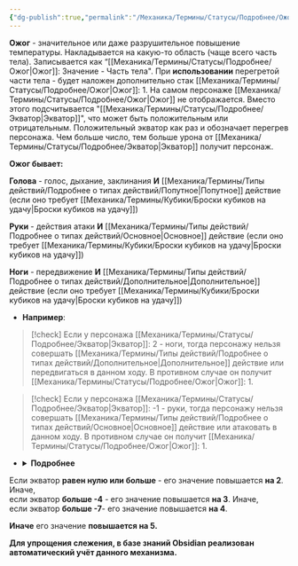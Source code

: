```yaml
---
{"dg-publish":true,"permalink":"/Механика/Термины/Статусы/Подробнее/Ожог/","noteIcon":"","created":"2025-08-21T13:47:52.729+03:00","updated":"2025-09-04T14:53:43.364+03:00"}
---
```




**Ожог** - значительное или даже разрушительное повышение температуры. Накладывается на какую-то область (чаще всего часть тела). Записывается как “[[Механика/Термины/Статусы/Подробнее/Ожог\|Ожог]]: Значение - Часть тела". При **использовании** перегретой части тела - будет наложен дополнительно стак [[Механика/Термины/Статусы/Подробнее/Ожог\|Ожог]]: 1. На самом персонаже [[Механика/Термины/Статусы/Подробнее/Ожог\|Ожог]] не отображается. Вместо этого подсчитывается "[[Механика/Термины/Статусы/Подробнее/Экватор\|Экватор]]", что может быть положительным или отрицательным. Положительный экватор как раз и обозначает перегрев персонажа. Чем больше число, тем больше урона от [[Механика/Термины/Статусы/Подробнее/Экватор\|Экватор]] получит персонаж. 

**Ожог бывает:**

**Голова** - голос, дыхание, заклинания **И** [[Механика/Термины/Типы действий/Подробнее о типах действий/Попутное\|Попутное]] действие (если оно требует [[Механика/Термины/Кубики/Броски кубиков на удачу\|Броски кубиков на удачу]])

**Руки** - действия атаки **И** [[Механика/Термины/Типы действий/Подробнее о типах действий/Основное\|Основное]] действие (если оно требует [[Механика/Термины/Кубики/Броски кубиков на удачу\|Броски кубиков на удачу]])

**Ноги** - передвижение **И** [[Механика/Термины/Типы действий/Подробнее о типах действий/Дополнительное\|Дополнительное]] действие (если оно требует [[Механика/Термины/Кубики/Броски кубиков на удачу\|Броски кубиков на удачу]])


- **Например**:

> [!check] 
> Если у персонажа [[Механика/Термины/Статусы/Подробнее/Экватор\|Экватор]]: 2 - ноги, тогда персонажу нельзя совершать [[Механика/Термины/Типы действий/Подробнее о типах действий/Дополнительное\|Дополнительное]] действие или передвигаться в данном ходу. В противном случае он получит [[Механика/Термины/Статусы/Подробнее/Ожог\|Ожог]]: 1. 

> [!check] 
> Если у персонажа [[Механика/Термины/Статусы/Подробнее/Экватор\|Экватор]]: -1 - руки, тогда персонажу нельзя совершать [[Механика/Термины/Типы действий/Подробнее о типах действий/Основное\|Основное]] действие или атаковать в данном ходу. В противном случае он получит [[Механика/Термины/Статусы/Подробнее/Ожог\|Ожог]]: 1. 


- <details><summary><b>Подробнее</b></summary>Получение [[Механика/Термины/Статусы/Подробнее/Иней\|Иней]] сдвигает показатель [[Механика/Термины/Статусы/Подробнее/Экватор\|Экватор]] в зависимости от значения:<br/>
Если экватор <b>равен нулю или больше</b> - его значение повышается <b>на 2</b>. Иначе,<br/>
если экватор  <b>больше -4</b> - его значение повышается <b>на 3</b>. Иначе,<br/>
если экватор  <b>больше -7</b>- его значение повышается <b>на 4</b>. <br/>

<b>Иначе</b> его значение <b>повышается на 5.</b></details>


**Для упрощения слежения, в базе знаний Obsidian реализован автоматический учёт данного механизма.** 